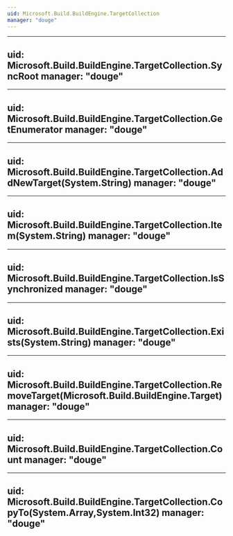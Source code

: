 ```yaml
---
uid: Microsoft.Build.BuildEngine.TargetCollection
manager: "douge"
---
```


---
uid: Microsoft.Build.BuildEngine.TargetCollection.SyncRoot
manager: "douge"
---

---
uid: Microsoft.Build.BuildEngine.TargetCollection.GetEnumerator
manager: "douge"
---

---
uid: Microsoft.Build.BuildEngine.TargetCollection.AddNewTarget(System.String)
manager: "douge"
---

---
uid: Microsoft.Build.BuildEngine.TargetCollection.Item(System.String)
manager: "douge"
---

---
uid: Microsoft.Build.BuildEngine.TargetCollection.IsSynchronized
manager: "douge"
---

---
uid: Microsoft.Build.BuildEngine.TargetCollection.Exists(System.String)
manager: "douge"
---

---
uid: Microsoft.Build.BuildEngine.TargetCollection.RemoveTarget(Microsoft.Build.BuildEngine.Target)
manager: "douge"
---

---
uid: Microsoft.Build.BuildEngine.TargetCollection.Count
manager: "douge"
---

---
uid: Microsoft.Build.BuildEngine.TargetCollection.CopyTo(System.Array,System.Int32)
manager: "douge"
---
